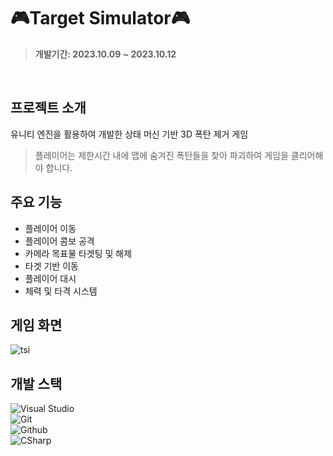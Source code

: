 # 🎮Target Simulator🎮
> **개발기간: 2023.10.09 ~ 2023.10.12**
</br>

## 프로젝트 소개
유니티 엔진을 활용하여 개발한 상태 머신 기반 3D 폭탄 제거 게임</br>
>플레이어는 제한시간 내에 맵에 숨겨진 폭탄들을 찾아 파괴하여 게임을 클리어해야 합니다.

## 주요 기능
- 플레이어 이동
- 플레이어 콤보 공격
- 카메라 목표물 타겟팅 및 해제 
- 타겟 기반 이동
- 플레이어 대시
- 체력 및 타격 시스템

## 게임 화면
![tsi](https://github.com/Nwjwifh/TCombat/assets/111439484/46bcc1bc-63dd-4bda-aa67-7e77bb1dfd40)


## 개발 스택
![Visual Studio](https://img.shields.io/badge/Visual%20Studio-007ACC?style=for-the-badge&logo=Visual%20Studio&logoColor=white)</br>
![Git](https://img.shields.io/badge/Git-F05032?style=for-the-badge&logo=Git&logoColor=white)</br>
![Github](https://img.shields.io/badge/GitHub-181717?style=for-the-badge&logo=GitHub&logoColor=white)           
![CSharp](https://img.shields.io/badge/CSharp-8977AD?style=for-the-badge&logo=CSharp&logoColor=white)


 
